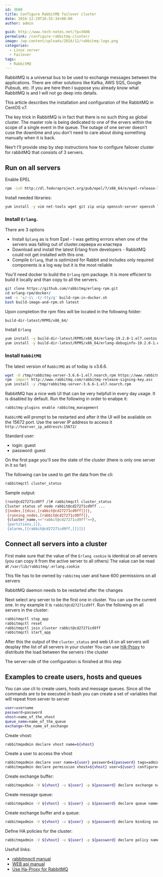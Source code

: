 ```yaml
---
id: 3608
title: Configure RabbitMQ failover cluster
date: 2016-12-29T16:55:34+00:00
author: admin

guid: http://www.tech-notes.net/?p=3608
permalink: /configure-rabbitmq-cluster/
image: /wp-content/uploads/2016/12/rabbitmq-logo.png
categories:
  - Linux server
  - Failover
tags:
  - RabbitMQ
---
```

RabbitMQ is a universal bus to be used to exchange messages between the applications. There are other solutions like Kafka, AWS SQS, Google Pubsub, etc. If you are here then I suppose you already know what RabbitMQ is and I will not go deep into details.

This article describes the installation and configuration of the RabbitMQ in CentOS v7. 

The key trick in RabbitMQ is in fact that there is no such thing as global cluster. The master role is being dedicated to one of the ervers within the scope of a single event in the queue. The outage of one server doesn't cuse the downtime and you don't need to care about doing something manually when it is back.

Nex't I'll provide step by step instructions how to configure failover cluster for rabbitMQ that consists of 3 servers.

## Run on all servers
Enable EPEL
```bash
rpm -ivh http://dl.fedoraproject.org/pub/epel/7/x86_64/e/epel-release-7-8.noarch.rpm
```
Install needed libraries:
```bash
yum install -y vim net-tools wget git zip unip openssh-server openssh logrotate socat
```

### Install `Erlang`. 
There are 3 options
  * Install `Eplang` as is from Epel - I was getting errrors when one of the servers was falling out of cluster.сервера из кластера
  * Download and install the latest Erlang from developers - RabbitMQ could not get installed with this one.
  * Compile `Erlang`, that is optimized for Rabbit and includes only required components is a log way but it is the most reliable

You'll need docker to build the `Erlang` rpm package. It is more efficient to build it locally and than copy to all the servers.
```bash
git clone https://github.com/rabbitmq/erlang-rpm.git  
сd erlang-rpm/docker/  
sed -i 's/-i\ -t/-tty/g' build-rpm-in-docker.sh  
bash build-image-and-rpm.sh latest
```

Upon completion the rpm files will be located in the following folder:
```bash
build-dir-latest/RPMS/x86_64/
```

Install `Erlang`
```bash
yum install -y build-dir-latest/RPMS/x86_64/erlang-19.2.0-1.el7.centos.x86_64.rpm  
yum install -y build-dir-latest/RPMS/x86_64/erlang-debuginfo-19.2.0-1.el7.centos.x86_64.rpm
```
### Install `RabbitMQ`
The latest version of `RabbitMQ` as of today is v3.6.6.
```bash
wget -O /tmp/rabbitmq-server-3.6.6-1.el7.noarch.rpm https://www.rabbitmq.com/releases/rabbitmq-server/v3.6.6/rabbitmq-server-3.6.6-1.el7.noarch.rpm -no-check-certificate  
rpm -import http://www.rabbitmq.com/rabbitmq-release-signing-key.asc  
yum install -y /tmp/rabbitmq-server-3.6.6-1.el7.noarch.rpm
```

<center>
  <div id="gads">
  </div>
</center>

RabbitMQ has a nice web UI that can be very helpfull in every day usage. It is disabled by default. Run the following in order to enabpe it:
```bash
rabbitmq-plugins enable rabbitmq_management
```

`RabbitMQ` will prompt to be restarted and after it the UI will be available on the 15672 port. Use the server IP address to access it `http://%server_ip_address%:15672/`

Standard user:
  * login: guest
  * password: guest

On the first page you'll see the state of the cluster (there is only one server in it so far)

The following can be used to get the data from the cli:
```bash
rabbitmqctl cluster_status
```

Sample output:
```bash
[root@cd27271cd9ff /]# rabbitmqctl cluster_status
Cluster status of node rabbit@cd27271cd9ff ...
[{nodes,[{disc,[rabbit@cd27271cd9ff]}]},
 {running_nodes,[rabbit@cd27271cd9ff]},
 {cluster_name,<<"rabbit@cd27271cd9ff">>},
 {partitions,[]},
 {alarms,[{rabbit@cd27271cd9ff,[]}]}]
```

## Connect all servers into a cluster
First make sure that the value of the `Erlang cookie` is identical on all servers (you can copy it from the active server to all others)
The value can be read at `/var/lib/rabbitmq/.erlang.cookie`

This file has to be owned by `rabbitmq` user and have 600 permissions on all servers

RabbitMQ daemon needs to be restarted after the changes

Next select any server to be the first one in cluster. You can use the current one. In my example it is `rabbit@cd27271cd9ff`.
Run the following on all servers in the cluster:
```bash
rabbitmqctl stop_app  
rabbitmqctl reset  
rabbitmqctl join_cluster rabbit@cd27271cd9ff
rabbitmqctl start_app
```
After this the output of the `cluster_status` and web UI on all servers will desplay tthe list of all servers in your cluster
You can use [HA-Proxy](/use-ha-proxy-rabbitmq/) to distribute the load between the servers i the cluster

The server-sde of the configuration is finished at this step

## Examples to create users, hosts and queues
You can use cli to create users, hosts and message queues.
Since all the commands are to be executed in bash you can create a set of variables that will repeat from server to server
```bash
user=username
password=password
vhost=name_of_the_vhost
queue_name=name_of_the_queue
exchange=the_name_of_exchange
```

Create vhost:
```bash
rabbitmqadmin declare vhost name=${vhost}
```

Create a user to access the vhost
```bash
rabbitmqadmin declare user name=${user} password=${password} tags=administrator  
rabbitmqadmin declare permission vhost=${vhost} user=${user} configure=`.\*` write=`.\*` read=`.*`
```

Create exchange buffer:
```bash
rabbitmqadmin -V ${vhost} -u ${user} -p ${password} declare exchange name=${exchange} type=fanout
```

Create message queue:
```bash
rabbitmqadmin -V ${vhost} -u ${user} -p ${password} declare queue name=${queue_name} durable=true
```

Create exchange buffer and a queue:
```bash
rabbitmqadmin -V ${vhost} -u ${user} -p ${password} declare binding source=${exchange} destination_type=queue destination=${queue_name}
```

Define HA policies for the cluster:
```bash
rabbitmqadmin -V ${vhost} -u ${user} -p ${password} declare policy name=ha_all pattern=`.*` definition='{`ha-mode`:`all`,`ha-sync-mode`:`automatic`}' apply-to=all
```

Usefull links:
  * [rabbitmqctl manual](https://www.rabbitmq.com/man/rabbitmqctl.1.man.html)
  * [WEB api manual](https://raw.githack.com/rabbitmq/rabbitmq-management/rabbitmq_v3_6_6/priv/www/api/index.html)
  * [Use Ha-Proxy for RabbitMQ](http://haproxy.tech-notes.net/use-ha-proxy-rabbitmq/)

